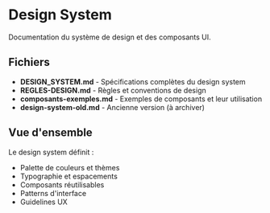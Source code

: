 # Design System

Documentation du système de design et des composants UI.

## Fichiers

- **DESIGN_SYSTEM.md** - Spécifications complètes du design system
- **REGLES-DESIGN.md** - Règles et conventions de design
- **composants-exemples.md** - Exemples de composants et leur utilisation
- **design-system-old.md** - Ancienne version (à archiver)

## Vue d'ensemble

Le design system définit :
- Palette de couleurs et thèmes
- Typographie et espacements
- Composants réutilisables
- Patterns d'interface
- Guidelines UX
